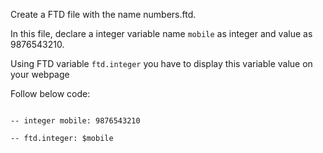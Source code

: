 Create a FTD file with the name numbers.ftd.

In this file, declare a integer variable name `mobile` as integer and value as 9876543210.

Using FTD variable `ftd.integer` you have to display this variable value on your webpage

Follow below code:

```

-- integer mobile: 9876543210

-- ftd.integer: $mobile

```
